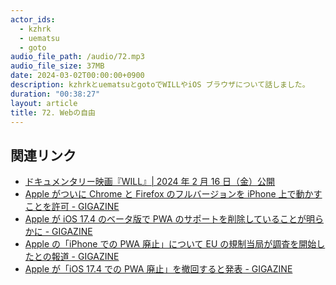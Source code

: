 ```yaml
---
actor_ids:
  - kzhrk
  - uematsu
  - goto
audio_file_path: /audio/72.mp3
audio_file_size: 37MB
date: 2024-03-02T00:00:00+0900
description: kzhrkとuematsuとgotoでWILLやiOS ブラウザについて話しました。
duration: "00:38:27"
layout: article
title: 72. Webの自由
---
```


<!-- prettier-ignore-start -->

## 関連リンク

- [ドキュメンタリー映画『WILL』\| 2024 年 2 月 16 日（金）公開](https://will-film.com/)
- [Apple がついに Chrome と Firefox のフルバージョンを iPhone 上で動かすことを許可 - GIGAZINE](https://gigazine.net/news/20240126-ios-17-4-webkit-alternative-browser-engines/)
- [Apple が iOS 17.4 のベータ版で PWA のサポートを削除していることが明らかに - GIGAZINE](https://gigazine.net/news/20240209-apple-pwa-support-remove/)
- [Apple の「iPhone での PWA 廃止」について EU の規制当局が調査を開始したとの報道 - GIGAZINE](https://gigazine.net/news/20240227-apple-drop-iphone-pwa-scrutiny-eu/)
- [Apple が「iOS 17.4 での PWA 廃止」を撤回すると発表 - GIGAZINE](https://gigazine.net/news/20240302-apple-pwa-support-not-remove/)
<!-- prettier-ignore-end -->
